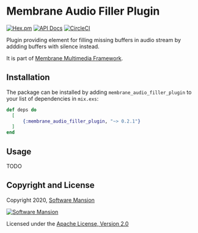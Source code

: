# Membrane Audio Filler Plugin

[![Hex.pm](https://img.shields.io/hexpm/v/membrane_audio_filler_plugin.svg)](https://hex.pm/packages/membrane_audio_filler_plugin)
[![API Docs](https://img.shields.io/badge/api-docs-yellow.svg?style=flat)](https://hexdocs.pm/membrane_audio_filler_plugin)
[![CircleCI](https://circleci.com/gh/membraneframework/membrane_audio_filler_plugin.svg?style=svg)](https://circleci.com/gh/membraneframework/membrane_audio_filler_plugin)

Plugin providing element for filling missing buffers in audio stream by addding buffers with silence instead.

It is part of [Membrane Multimedia Framework](https://membraneframework.org).

## Installation

The package can be installed by adding `membrane_audio_filler_plugin` to your list of dependencies in `mix.exs`:

```elixir
def deps do
  [
	  {:membrane_audio_filler_plugin, "~> 0.2.1"}
  ]
end
```

## Usage

TODO

## Copyright and License

Copyright 2020, [Software Mansion](https://swmansion.com/?utm_source=git&utm_medium=readme&utm_campaign=membrane_audio_filler_plugin)

[![Software Mansion](https://logo.swmansion.com/logo?color=white&variant=desktop&width=200&tag=membrane-github)](https://swmansion.com/?utm_source=git&utm_medium=readme&utm_campaign=membrane_audio_filler_plugin)

Licensed under the [Apache License, Version 2.0](LICENSE)
